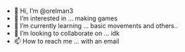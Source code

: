 - 👋 Hi, I’m @orelman3
- 👀 I’m interested in ... making games
- 🌱 I’m currently learning ... basic movements and others..
- 💞️ I’m looking to collaborate on ... idk
- 📫 How to reach me ... with an email

<!---
orelman3/orelman3 is a ✨ special ✨ repository because its `README.md` (this file) appears on your GitHub profile.
You can click the Preview link to take a look at your changes.
--->

